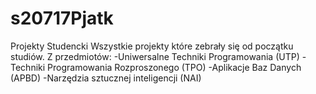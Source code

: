 # s20717Pjatk
Projekty Studencki
Wszystkie projekty które zebrały się od początku studiów. Z przedmiotów:
-Uniwersalne Techniki Programowania (UTP)
-Techniki Programowania Rozproszonego (TPO)
-Aplikacje Baz Danych (APBD)
-Narzędzia sztucznej inteligencji (NAI)
